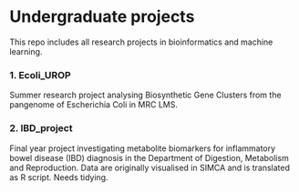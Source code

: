 # Undergraduate projects 
This repo includes all research projects in bioinformatics and machine learning.

### 1. Ecoli_UROP
Summer research project analysing Biosynthetic Gene Clusters from the pangenome of Escherichia Coli in MRC LMS.

### 2. IBD_project
Final year project investigating metabolite biomarkers for inflammatory bowel disease (IBD) diagnosis in the Department of Digestion, Metabolism and Reproduction.
Data are originally visualised in SIMCA and is translated as R script. Needs tidying. 

